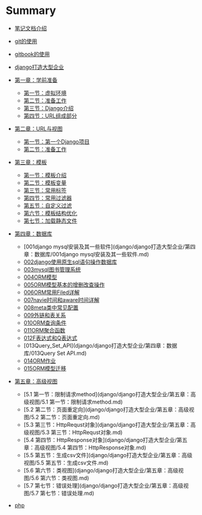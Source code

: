 # Summary

* [笔记文档介绍](README.md)
* [git的使用](git的使用/git的使用.md)
* [gitbook的使用](gitbook的使用/快速使用gitbook.md)
* [django打造大型企业](django/django打造大型企业/README.md)
 * [第一章：学前准备]()
   * [第一节：虚拟环境](django/django打造大型企业/第一章：学前准备/第一节：虚拟环境.md)
   * [第二节：准备工作](django/django打造大型企业/第一章：学前准备/第二节：准备工作.md)
   * [第三节：Django介绍](django/django打造大型企业/第一章：学前准备/第三节：Django介绍.md)
   * [第四节：URL组成部分](django/django打造大型企业/第一章：学前准备/第四节：URL组成部分.md)
 * [第二章：URL与视图]()
   * [第一节：第一个Django项目](django/django打造大型企业/第二章：URL与视图/第一节：第一个Django项目.md)
   * [第二节：准备工作](django/django打造大型企业/第二章：URL与视图/第二节：视图与URL分发器.md)
 * [第三章：模板]()
   * [第一节：模板介绍](django/django打造大型企业/第三章：模板/第一节：模板介绍.md)
   * [第二节：模板变量](django/django打造大型企业/第三章：模板/第二节：模板变量.md)
   * [第三节：常用标签](django/django打造大型企业/第三章：模板/第三节：常用标签.md)
   * [第四节：常用过滤器](django/django打造大型企业/第三章：模板/第四节：常用过滤器.md)
   * [第五节：自定义过滤](django/django打造大型企业/第三章：模板/第五节：自定义过滤.md)
   * [第六节：模板结构优化](django/django打造大型企业/第三章：模板/第六节：模板结构优化.md)
   * [第七节：加载静态文件](django/django打造大型企业/第三章：模板/第七节：加载静态文件.md)
 * [第四章：数据库]()
   * [001django mysql安装及其一些软件](django/django打造大型企业/第四章：数据库/001django mysql安装及其一些软件.md)
   * [002django使用原生sql语句操作数据库](django/django打造大型企业/第四章：数据库/002django使用原生sql语句操作数据库.md)
   * [003mysql图书管理系统](django/django打造大型企业/第四章：数据库/003mysql图书管理系统.md)
   * [004ORM模型](django/django打造大型企业/第四章：数据库/004ORM模型.md)
   * [005ORM模型基本的增删改查操作](django/django打造大型企业/第四章：数据库/005ORM模型基本的增删改查操作.md)
   * [006ORM常用Filed详解](django/django打造大型企业/第四章：数据库/006ORM常用Filed详解.md)
   * [007navie时间和aware时间详解](django/django打造大型企业/第四章：数据库/007navie时间和aware时间详解.md)
   * [008meta类中常见配置](django/django打造大型企业/第四章：数据库/008meta类中常见配置.md)
   * [009外链和表关系](django/django打造大型企业/第四章：数据库/009外链和表关系.md)
   * [010ORM查询条件](django/django打造大型企业/第四章：数据库/010ORM查询条件.md)
   * [011ORM聚合函数](django/django打造大型企业/第四章：数据库/011ORM聚合函数.md)
   * [012F表达式和Q表达式](django/django打造大型企业/第四章：数据库/012F表达式和Q表达式.md)
   * [013Query_Set_API](django/django打造大型企业/第四章：数据库/013Query Set API.md)
   * [014ORM作业](django/django打造大型企业/第四章：数据库/014ORM作业.md)
   * [015ORM模型迁移](django/django打造大型企业/第四章：数据库/015ORM模型迁移.md)
 * [第五章：高级视图]()
   * [5.1 第一节：限制请求method](django/django打造大型企业/第五章：高级视图/5.1 第一节：限制请求method.md)
   * [5.2 第二节：页面重定向](django/django打造大型企业/第五章：高级视图/5.2 第二节：页面重定向.md)
   * [5.3 第三节：HttpRequst对象](django/django打造大型企业/第五章：高级视图/5.3 第三节：HttpRequst对象.md)
   * [5.4 第四节：HttpResponse对象](django/django打造大型企业/第五章：高级视图/5.4 第四节：HttpResponse对象.md)
   * [5.5 第五节：生成csv文件](django/django打造大型企业/第五章：高级视图/5.5 第五节：生成csv文件.md)
   * [5.6 第六节：类视图](django/django打造大型企业/第五章：高级视图/5.6 第六节：类视图.md)
   * [5.7 第七节：错误处理](django/django打造大型企业/第五章：高级视图/5.7 第七节：错误处理.md)

* [php](php/README.md)